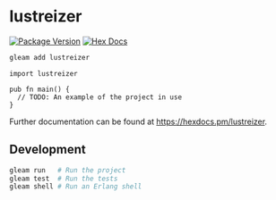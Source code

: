 # lustreizer

[![Package Version](https://img.shields.io/hexpm/v/lustreizer)](https://hex.pm/packages/lustreizer)
[![Hex Docs](https://img.shields.io/badge/hex-docs-ffaff3)](https://hexdocs.pm/lustreizer/)

```sh
gleam add lustreizer
```
```gleam
import lustreizer

pub fn main() {
  // TODO: An example of the project in use
}
```

Further documentation can be found at <https://hexdocs.pm/lustreizer>.

## Development

```sh
gleam run   # Run the project
gleam test  # Run the tests
gleam shell # Run an Erlang shell
```
